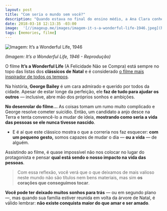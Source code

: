 ```yaml
---
layout: post
title: "Com seria o mundo sem você?"
description: "Quando estava no final do ensino médio, a Ana Clara conheceu o Alexandre. Ela lembra como se fosse ontem."
date: 2018-03-18 12:13:35 -03:00
image:  '[//imageup.me/images/imagem-it-s-a-wonderful-life-1946.jpeg](https://m.media-amazon.com/images/M/MV5BMjQxNTM4Mjg1NV5BMl5BanBnXkFtZTgwNDYyNzM4NjM@._V1_FMjpg_UX2048_.jpg)'
tags: [memories, filme]
---
```


![Imagem: It’s a Wonderful Life, 1946](https://i1.wp.com/m.media-amazon.com/images/M/MV5BMjQxNTM4Mjg1NV5BMl5BanBnXkFtZTgwNDYyNzM4NjM@._V1_FMjpg_UX2048_.jpg?resize=400,255)

_(Imagem: It’s a Wonderful Life, 1946 - Reprodução)_

O filme  **It’s a Wonderful Life**  (A Felicidade Não se Compra) está sempre no topo das listas dos  **clássicos de**  **Natal**  e é considerado  [o filme mais inspirador de todos os tempos](https://pt.wikipedia.org/wiki/Lista_dos_filmes_estadunidenses_mais_inspiradores_segundo_o_American_Film_Institute).

Na história,  **George Bailey**  é um cara admirado e querido por todos da cidade. Apesar de estar longe da perfeição, ele  **faz de tudo para ajudar os outros**  — inclusive, abre mão dos próprios sonhos e ambições.

**No desenrolar do filme…**  As coisas tomam um rumo muito complicado e George resolve cometer suicídio. Então, um candidato a anjo desce na Terra e tenta convencê-lo a mudar de ideia,  **mostrando como seria a vida das pessoas se ele nunca tivesse nascido**.

-   E é aí que este clássico mostra o que a correria nos faz esquecer:  **com um pequeno gesto,**  somos capazes de mudar o dia —  **ou a vida**  — de alguém.

Assistindo ao filme, é quase impossível não nos colocar no lugar do protagonista e pensar  **qual está sendo o nosso impacto na vida das pessoas**.

> Com essa reflexão, você verá que o que deixamos de mais valioso neste mundo não são títulos nem bens materiais, mas sim  **os corações que conseguimos tocar**.

**Você pode ter deixado muitos sonhos para trás**  — ou em segundo plano —, mas quando sua família estiver reunida em volta da árvore de Natal, é válido lembrar:  **não existe conquista maior do que amar e ser amado**.

